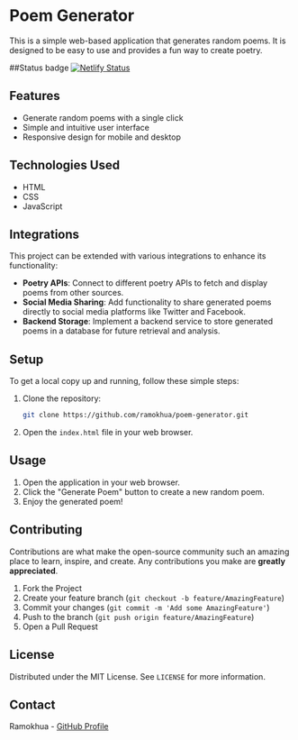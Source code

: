 # Poem Generator

This is a simple web-based application that generates random poems. It is designed to be easy to use and provides a fun way to create poetry.

##Status badge
[![Netlify Status](https://api.netlify.com/api/v1/badges/f84a8b10-1d1e-4281-a192-c698c4515de3/deploy-status)](https://app.netlify.com/sites/ai-poem-generator-boitsholo/deploys)

## Features

- Generate random poems with a single click
- Simple and intuitive user interface
- Responsive design for mobile and desktop

## Technologies Used

- HTML
- CSS
- JavaScript

## Integrations

This project can be extended with various integrations to enhance its functionality:
- **Poetry APIs**: Connect to different poetry APIs to fetch and display poems from other sources.
- **Social Media Sharing**: Add functionality to share generated poems directly to social media platforms like Twitter and Facebook.
- **Backend Storage**: Implement a backend service to store generated poems in a database for future retrieval and analysis.

## Setup

To get a local copy up and running, follow these simple steps:

1. Clone the repository:
   ```sh
   git clone https://github.com/ramokhua/poem-generator.git
   ```
2. Open the `index.html` file in your web browser.

## Usage

1. Open the application in your web browser.
2. Click the "Generate Poem" button to create a new random poem.
3. Enjoy the generated poem!

## Contributing

Contributions are what make the open-source community such an amazing place to learn, inspire, and create. Any contributions you make are **greatly appreciated**.

1. Fork the Project
2. Create your feature branch (`git checkout -b feature/AmazingFeature`)
3. Commit your changes (`git commit -m 'Add some AmazingFeature'`)
4. Push to the branch (`git push origin feature/AmazingFeature`)
5. Open a Pull Request

## License

Distributed under the MIT License. See `LICENSE` for more information.

## Contact

Ramokhua - [GitHub Profile](https://github.com/ramokhua)
